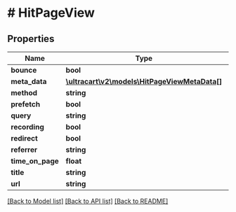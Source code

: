 # # HitPageView

## Properties

Name | Type | Description | Notes
------------ | ------------- | ------------- | -------------
**bounce** | **bool** |  | [optional]
**meta_data** | [**\ultracart\v2\models\HitPageViewMetaData[]**](HitPageViewMetaData.md) |  | [optional]
**method** | **string** |  | [optional]
**prefetch** | **bool** |  | [optional]
**query** | **string** |  | [optional]
**recording** | **bool** |  | [optional]
**redirect** | **bool** |  | [optional]
**referrer** | **string** |  | [optional]
**time_on_page** | **float** |  | [optional]
**title** | **string** |  | [optional]
**url** | **string** |  | [optional]

[[Back to Model list]](../../README.md#models) [[Back to API list]](../../README.md#endpoints) [[Back to README]](../../README.md)
